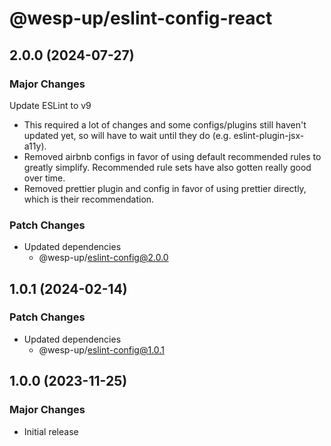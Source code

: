# @wesp-up/eslint-config-react

## 2.0.0 (2024-07-27)

### Major Changes

Update ESLint to v9

- This required a lot of changes and some configs/plugins still haven't updated yet, so will have to wait until they do (e.g. eslint-plugin-jsx-a11y).
- Removed airbnb configs in favor of using default recommended rules to greatly simplify. Recommended rule sets have also gotten really good over time.
- Removed prettier plugin and config in favor of using prettier directly, which is their recommendation.

### Patch Changes

- Updated dependencies
  - @wesp-up/eslint-config@2.0.0

## 1.0.1 (2024-02-14)

### Patch Changes

- Updated dependencies
  - @wesp-up/eslint-config@1.0.1

## 1.0.0 (2023-11-25)

### Major Changes

- Initial release
